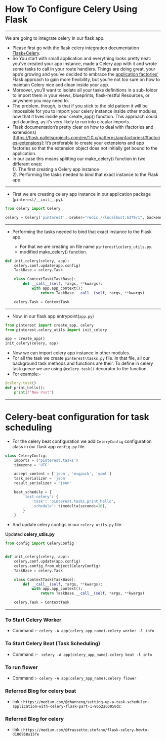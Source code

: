 # How To Configure Celery Using Flask

***
We are going to integrate celery in our flask app.

- Please first go with the flask celery integration
  documentation [Flask+Celery](https://flask.palletsprojects.com/en/2.2.x/patterns/celery/).
- So You start with small application and everything looks pretty neat: you’ve created your app instance, made a Celery
  app with it and
  wrote some tasks to call in your route handlers. Things are doing great, your app’s growing and you’ve decided to
  embrace
  the [application factories’](https://flask.palletsprojects.com/en/1.0.x/patterns/appfactories/#application-factories)
  Flask approach to gain more flexibility, but you’re not too sure on how to maintain
  Celery nice and clean inside your app.
- Moreover, you’ll want to isolate all your tasks definitions in a sub-folder to import them in your views, blueprints,
  flask-restful Resources, or anywhere you may need to.
- The problem, though, is that if you stick to the old pattern it will be impossible for you to import your celery
  instance inside other modules, now that it lives inside your create_app() function. This approach could get daunting,
  as it’s very likely to run into circular imports.
- Flask documentation’s pretty clear on how to deal with (factories and
  extensions)[https://flask.palletsprojects.com/en/1.0.x/patterns/appfactories/#factories-extensions]: It’s preferable
  to create your
  extensions and app factories so that the extension object does not initially get bound to the application.
- In our case this means splitting our make_celery() function in two different ones:\
  1). The first creating a Celery app instance \
  2). Performing the tasks needed to bind that exact instance to the Flask app.

***

- First we are creating celery app instance in our application package (`pinterest/__init__.py`).

```python
from celery import Celery

celery = Celery('pinterest', broker="redis://localhost:6379/1", backend="redis://localhost:6379/0")
```

***

- Performing the tasks needed to bind that exact instance to the Flask app.

    - For that we are creating on file name `pinterest\celery_utils.py`.
    - modified make_celery() function.

```python
def init_celery(celery, app):
    celery.conf.update(app.config)
    TaskBase = celery.Task

    class ContextTask(TaskBase):
        def __call__(self, *args, **kwargs):
            with app.app_context():
                return TaskBase.__call__(self, *args, **kwargs)

    celery.Task = ContextTask
```

***

- Now, in our flask app entrypoint(`app.py`)

```python
from pinterest import create_app, celery
from pinterest.celery_utils import init_celery

app = create_app()
init_celery(celery, app)
```

- Now we can import celery app instance in other modules.
- For all the task we create `pinterest\tasks.py` file. In that file, all our background task methods and functions are
  their. To define in celery task queue we are using `@celery.task()` decorator to the function.
- For example:-
```python
@celery.task()
def print_hello():
    print(f"New Post")
```
***

# Celery-beat configuration for task scheduling

- For the celery beat configuration we add `CeleryConfig` configuration class in our flask app `config.py` file.

```python
class CeleryConfig:
    imports = ('pinterest.tasks')
    timezone = 'UTC'

    accept_content = ['json', 'msgpack', 'yaml']
    task_serializer = 'json'
    result_serializer = 'json'

    beat_schedule = {
        'test-celery': {
            'task': 'pinterest.tasks.print_hello',
            'schedule': timedelta(seconds=10),
        }
    }
```
- And update celery configs in our `celery_utils.py` file.

Updated **celery_utils.py**

```python
from config import CeleryConfig


def init_celery(celery, app):
    celery.conf.update(app.config)
    celery.config_from_object(CeleryConfig)
    TaskBase = celery.Task

    class ContextTask(TaskBase):
        def __call__(self, *args, **kwargs):
            with app.app_context():
                return TaskBase.__call__(self, *args, **kwargs)

    celery.Task = ContextTask

```

***

### To Start Celery Worker

- Command :- `celery -A app(celery_app_name).celery worker -l info`

### To Start Celery Beat (Task Scheduling)

- Command :- ` celery -A app(celery_app_name).celery beat -l info`

### To run flower

- Command :- `celery -A app(celery_app_name).celery flower`

### Referred Blog for celery beat

- link : `https://medium.com/@channeng/setting-up-a-task-scheduler-application-with-celery-flask-part-1-8652265050dc`

### Referred Blog for celery

- link : `https://medium.com/@frassetto.stefano/flask-celery-howto-d106958a15fe`

